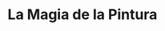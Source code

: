 ---
title: "La Magia de la Pintura"
url: /santa-cruz-de-la-sierra/la-magia-de-la-pintura/
shop: Farben
---